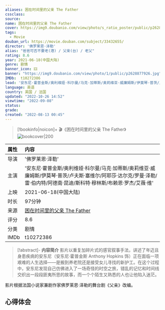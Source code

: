 ```yaml
---
aliases: 困在时间里的父亲 The Father
cssclass:
source:
name: 困在时间里的父亲 The Father
cover: https://img9.doubanio.com/view/photo/s_ratio_poster/public/p2628877926.jpg
tags:
  - Movie
douban_url: https://movie.douban.com/subject/33432655/
director: '佛罗莱恩·泽勒'
alias: "爸爸可否不要老(港) / 父亲(台) / 老父"
rating: 8.6
year: 2021-06-18(中国大陆)
genre: 剧情
banner_icon: 🎞
banner: "https://img9.doubanio.com/view/photo/1/public/p2628877926.jpg"
IMDb:  t10272386
lead: '安东尼·霍普金斯/奥利维娅·科尔曼/马克·加蒂斯/奥莉维亚·威廉姆斯/伊莫琴·普茨/卢夫斯·塞维尔/阿耶莎·达尔克/罗曼·泽勒/雷·伯内特/阿德南·昆迪/斯科特·穆林斯/布赖恩·罗杰/艾薇·维' 
language: 英语 
country: 英国 / 法国 
updated: "2022-10-26 14:52"
viewtime: "2022-09-08"
status: 
grade: 
created: "2022-08-13 00:45"
---
```

> [!bookinfo|noicon]+ 🎬《困在时间里的父亲 The Father》
> ![bookcover|200](https://img9.doubanio.com/view/photo/s_ratio_poster/public/p2628877926.jpg)
>
| 属性 | 内容                                       |
|:---- |:------------------------------------------ |
| 导演 | '佛罗莱恩·泽勒'                         |
| 主演 | '安东尼·霍普金斯/奥利维娅·科尔曼/马克·加蒂斯/奥莉维亚·威廉姆斯/伊莫琴·普茨/卢夫斯·塞维尔/阿耶莎·达尔克/罗曼·泽勒/雷·伯内特/阿德南·昆迪/斯科特·穆林斯/布赖恩·罗杰/艾薇·维'                             |
| 上映 | 2021-06-18(中国大陆)                             |
| 时长 | 97分钟                   |
| 来源 | [困在时间里的父亲 The Father](https://movie.douban.com/subject/33432655/) |
| 评分 | 8.6                           |
| 分类 | 剧情                            |
| IMDb | t10272386                             | 

> [!abstract]- **内容简介**
>  影片以重复加碎片式的感官叙事手法，讲述了年迈且身患疾病的安东尼（安东尼·霍普金斯 Anthony Hopkins 饰）正在面临一项艰难的人生选择——是搬到养老院还是接受女儿寻找的新护工。在这个过程中，安东尼发现自己仿佛进入了一场奇怪的时空之旅，错乱的记忆和时间线交织出一段段匪夷所思的故事，而一个个陌生又熟悉的人也让他陷入迷茫。

















影片根据法国小说家兼剧作家佛罗莱恩·泽勒的舞台剧《父亲》改编。
>  
## 心得体会

